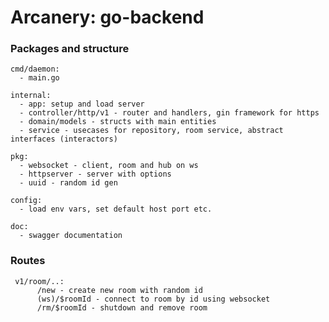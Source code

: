 # Arcanery: go-backend

<h3>Packages and structure</h3>

    cmd/daemon:
      - main.go

    internal:
      - app: setup and load server
      - controller/http/v1 - router and handlers, gin framework for https
      - domain/models - structs with main entities
      - service - usecases for repository, room service, abstract interfaces (interactors)

    pkg:
      - websocket - client, room and hub on ws
      - httpserver - server with options  
      - uuid - random id gen

    config: 
      - load env vars, set default host port etc.

    doc: 
      - swagger documentation


<h3>Routes</h3>

   	 v1/room/..:
	      /new - create new room with random id
          (ws)/$roomId - connect to room by id using websocket
          /rm/$roomId - shutdown and remove room
